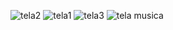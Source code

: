 ![tela2](https://github.com/user-attachments/assets/8a11427f-b229-44cd-8c38-62196628d1fa)
![tela1](https://github.com/user-attachments/assets/c4c9f7d8-3f08-4081-be5d-096c62740a51)
![tela3](https://github.com/user-attachments/assets/5e8d0066-bf76-41b7-9019-0000ba61a048)
![tela musica](https://github.com/user-attachments/assets/20a2239c-106d-483c-a831-45eadd62d707)
